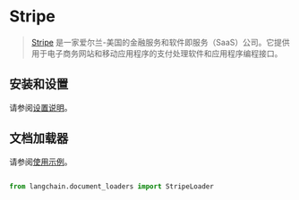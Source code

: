 # Stripe



>[Stripe](https://stripe.com/en-ca) 是一家爱尔兰-美国的金融服务和软件即服务（SaaS）公司。它提供用于电子商务网站和移动应用程序的支付处理软件和应用程序编程接口。





## 安装和设置



请参阅[设置说明](../modules/indexes/document_loaders/examples/stripe.ipynb)。



## 文档加载器



请参阅[使用示例](../modules/indexes/document_loaders/examples/stripe.ipynb)。



```python

from langchain.document_loaders import StripeLoader

```

